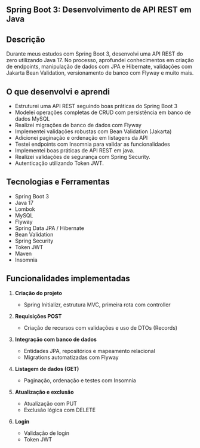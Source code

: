 <h2>Spring Boot 3: Desenvolvimento de API REST em Java</h2>

## Descrição
Durante meus estudos com Spring Boot 3, desenvolvi uma API REST do zero utilizando Java 17. No processo, aprofundei conhecimentos em criação de endpoints, manipulação de dados com JPA e Hibernate, validações com Jakarta Bean Validation, versionamento de banco com Flyway e muito mais.

## O que desenvolvi e aprendi
- Estruturei uma API REST seguindo boas práticas do Spring Boot 3
- Modelei operações completas de CRUD com persistência em banco de dados MySQL
- Realizei migrações de banco de dados com Flyway
- Implementei validações robustas com Bean Validation (Jakarta)
- Adicionei paginação e ordenação em listagens da API
- Testei endpoints com Insomnia para validar as funcionalidades
- Implementei boas práticas de API REST em java.
- Realizei validações de segurança com Spring Security.
- Autenticação utilizando Token JWT.

## Tecnologias e Ferramentas
- Spring Boot 3
- Java 17
- Lombok
- MySQL
- Flyway
- Spring Data JPA / Hibernate
- Bean Validation
- Spring Security
- Token JWT
- Maven
- Insomnia

## Funcionalidades implementadas
1. **Criação do projeto**
   - Spring Initializr, estrutura MVC, primeira rota com controller

2. **Requisições POST**
   - Criação de recursos com validações e uso de DTOs (Records)

3. **Integração com banco de dados**
   - Entidades JPA, repositórios e mapeamento relacional
   - Migrations automatizadas com Flyway

4. **Listagem de dados (GET)**
   - Paginação, ordenação e testes com Insomnia

5. **Atualização e exclusão**
   - Atualização com PUT
   - Exclusão lógica com DELETE
   
6. **Login**
   - Validação de login
   - Token JWT
